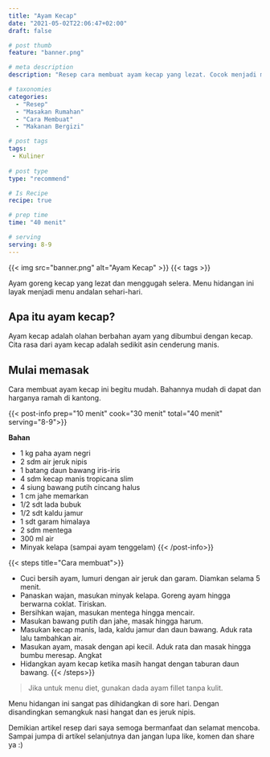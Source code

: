 ```yaml
---
title: "Ayam Kecap"
date: "2021-05-02T22:06:47+02:00"
draft: false

# post thumb
feature: "banner.png"

# meta description
description: "Resep cara membuat ayam kecap yang lezat. Cocok menjadi menu andalan sehari-hari."

# taxonomies
categories:
  - "Resep"
  - "Masakan Rumahan"
  - "Cara Membuat"
  - "Makanan Bergizi"

# post tags
tags:
 - Kuliner
 
# post type
type: "recommend"

# Is Recipe
recipe: true

# prep time
time: "40 menit"

# serving
serving: 8-9
---
```


{{< img src="banner.png" alt="Ayam Kecap" >}}
{{< tags >}}

Ayam goreng kecap yang lezat dan menggugah selera. Menu hidangan ini layak menjadi menu andalan sehari-hari.

## Apa itu ayam kecap?

Ayam kecap adalah olahan berbahan ayam yang dibumbui dengan kecap. Cita rasa dari ayam kecap adalah sedikit asin cenderung manis.

## Mulai memasak

Cara membuat ayam kecap ini begitu mudah. Bahannya mudah di dapat dan harganya ramah di kantong.


{{< post-info prep="10 menit" cook="30 menit" total="40 menit" serving="8-9">}}

__Bahan__
-   1 kg paha ayam negri
-   2 sdm air jeruk nipis
-   1 batang daun bawang iris-iris
-   4 sdm kecap manis tropicana slim
-   4 siung bawang putih cincang halus
-   1 cm jahe memarkan
-   1/2 sdt lada bubuk
-   1/2 sdt kaldu jamur
-   1 sdt garam himalaya
-   2 sdm mentega
-   300 ml air
-   Minyak kelapa (sampai ayam tenggelam)
{{< /post-info>}}

{{< steps title="Cara membuat">}}
- Cuci bersih ayam, lumuri dengan air jeruk dan garam. Diamkan selama 5 menit.
- Panaskan wajan, masukan minyak kelapa. Goreng ayam hingga berwarna coklat. Tiriskan.
- Bersihkan wajan, masukan mentega hingga mencair.
- Masukan bawang putih dan jahe, masak hingga harum.
- Masukan kecap manis, lada, kaldu jamur dan daun bawang. Aduk rata lalu tambahkan air.
- Masukan ayam, masak dengan api kecil. Aduk rata dan masak hingga bumbu meresap. Angkat
- Hidangkan ayam kecap ketika masih hangat dengan taburan daun bawang.
{{< /steps>}}

> Jika untuk menu diet, gunakan dada ayam fillet tanpa kulit.

Menu hidangan ini sangat pas dihidangkan di sore hari. Dengan disandingkan semangkuk nasi hangat dan es jeruk nipis.

Demikian artikel resep dari saya semoga bermanfaat dan selamat mencoba. Sampai jumpa di artikel selanjutnya dan jangan lupa like, komen dan share ya :)

